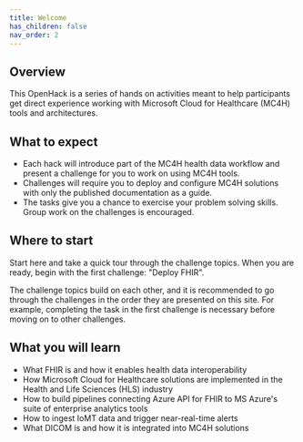 ```yaml
---
title: Welcome
has_children: false
nav_order: 2
---
```


## Overview 
This OpenHack is a series of hands on activities meant to help participants get direct experience working with Microsoft Cloud for Healthcare (MC4H) tools and architectures.

## What to expect 
+ Each hack will introduce part of the MC4H health data workflow and present a challenge for you to work on using MC4H tools.
+ Challenges will require you to deploy and configure MC4H solutions with only the published documentation as a guide.
+ The tasks give you a chance to exercise your problem solving skills. Group work on the challenges is encouraged.

## Where to start 
Start here and take a quick tour through the challenge topics. When you are ready, begin with the first challenge: "Deploy FHIR".

The challenge topics build on each other, and it is recommended to go through the challenges in the order they are presented on this site. For example, completing the task in the first challenge is necessary before moving on to other challenges.

## What you will learn 
+ What FHIR is and how it enables health data interoperability
+ How Microsoft Cloud for Healthcare solutions are implemented in the Health and Life Sciences (HLS) industry
+ How to build pipelines connecting Azure API for FHIR to MS Azure's suite of enterprise analytics tools
+ How to ingest IoMT data and trigger near-real-time alerts
+ What DICOM is and how it is integrated into MC4H solutions



